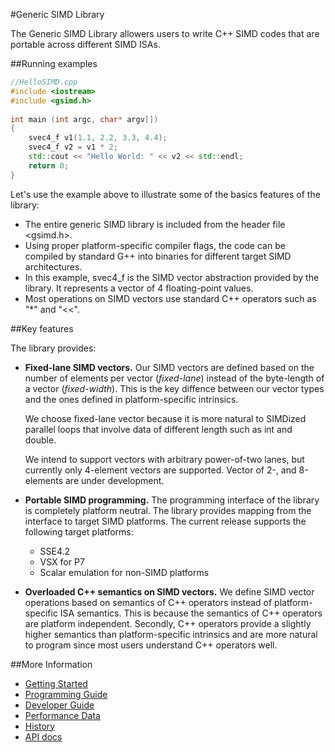 #Generic SIMD Library

The Generic SIMD Library allowers users to write C++ SIMD codes that are portable across different SIMD ISAs.

##Running examples
```c++
//HelloSIMD.cpp
#include <iostream>
#include <gsimd.h>
    
int main (int argc, char* argv[])
{
    svec4_f v1(1.1, 2.2, 3.3, 4.4);
    svec4_f v2 = v1 * 2;
    std::cout << "Hello World: " << v2 << std::endl;
    return 0;
}
```

Let's use the example above to illustrate some of the basics features of the library:
- The entire generic SIMD library is included from the header file <gsimd.h>.
- Using proper platform-specific compiler flags, the code can be compiled by standard G++ into binaries for different target SIMD architectures.
- In this example, svec4_f is the SIMD vector abstraction provided by the library. It represents a vector of 4 floating-point values.
- Most operations on SIMD vectors use standard C++ operators such as "*" and "<<".

##Key features

The library provides:
- <b>Fixed-lane SIMD vectors.</b> Our SIMD vectors are defined based on the number of elements per vector (<i>fixed-lane</i>) instead of the byte-length of a vector (<i>fixed-width</i>). This is the key diffence between our vector types and the ones defined in platform-specific intrinsics.

   We choose fixed-lane vector because it is more natural to SIMDized parallel loops that involve data of different length such as int and double.

   We intend to support vectors with arbitrary power-of-two lanes, but currently only 4-element vectors are supported. Vector of 2-, and 8-elements are under development.

- <b>Portable SIMD programming.</b> The programming interface of the library is completely platform neutral. The library provides mapping from the interface to target SIMD platforms. The current release supports the following target platforms:
  + SSE4.2
  + VSX for P7
  + Scalar emulation for non-SIMD platforms

- <b>Overloaded C++ semantics on SIMD vectors.</b> We define SIMD vector operations based on semantics of C++ operators instead of platform-specific ISA semantics. This is because the semantics of C++ operators are platform independent. Secondly, C++ operators provide a slightly higher semantics than platform-specific intrinsics and are more natural to program since most users understand C++ operators well.

##More Information
- [Getting Started](docs/getting_started.md)
- [Programming Guide](docs/programming_guide.md)
- [Developer Guide](docs/developer_guide.md)
- [Performance Data](docs/performance.md)
- [History](docs/history.md)
- [API docs](http://pengwuibm.github.io/generic_simd/index.html)

